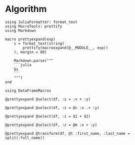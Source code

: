 # Algorithm

```@example 1
using JuliaFormatter: format_text
using MacroTools: prettify
using Markdown

macro prettyexpand(exp)
    s = format_text(string(
        prettify(macroexpand(@__MODULE__, exp))
    ), margin = 80)

    Markdown.parse("""
    ```julia
    $s
    ```
    """)
end
```

```@example 1
using DataFrameMacros

@prettyexpand @select(df, :z = :x + :y)
```

```@example 1
@prettyexpand @select(df, :z = @c :x .+ :y)
```

```@example 1
@prettyexpand @select(df, :z = $1 + $2)
```

```@example 1
@prettyexpand @select(df, :z = @m :x + :y)
```

```@example 1
@prettyexpand @transform(df, @t :first_name, :last_name = split(:full_name))
```